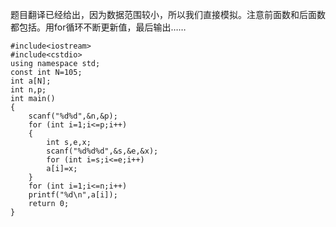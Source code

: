 题目翻译已经给出，因为数据范围较小，所以我们直接模拟。注意前面数和后面数都包括。用for循环不断更新值，最后输出……
```
#include<iostream>
#include<cstdio>
using namespace std;
const int N=105;
int a[N];
int n,p;
int main()
{
	scanf("%d%d",&n,&p);
	for (int i=1;i<=p;i++)
	{
		int s,e,x;
		scanf("%d%d%d",&s,&e,&x);
		for (int i=s;i<=e;i++)
		a[i]=x;
	}
	for (int i=1;i<=n;i++)
	printf("%d\n",a[i]);
	return 0;
}
```